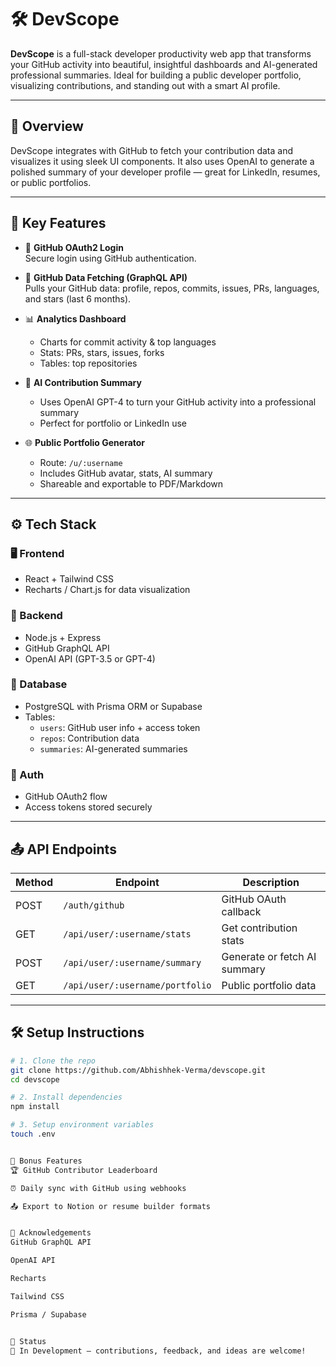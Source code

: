 # 🛠 DevScope

**DevScope** is a full-stack developer productivity web app that transforms your GitHub activity into beautiful, insightful dashboards and AI-generated professional summaries. Ideal for building a public developer portfolio, visualizing contributions, and standing out with a smart AI profile.

---

## 📌 Overview

DevScope integrates with GitHub to fetch your contribution data and visualizes it using sleek UI components. It also uses OpenAI to generate a polished summary of your developer profile — great for LinkedIn, resumes, or public portfolios.

---

## 🎯 Key Features

- 🔐 **GitHub OAuth2 Login**  
  Secure login using GitHub authentication.

- 🧠 **GitHub Data Fetching (GraphQL API)**  
  Pulls your GitHub data: profile, repos, commits, issues, PRs, languages, and stars (last 6 months).

- 📊 **Analytics Dashboard**  
  - Charts for commit activity & top languages  
  - Stats: PRs, stars, issues, forks  
  - Tables: top repositories

- 🤖 **AI Contribution Summary**  
  - Uses OpenAI GPT-4 to turn your GitHub activity into a professional summary  
  - Perfect for portfolio or LinkedIn use

- 🌐 **Public Portfolio Generator**  
  - Route: `/u/:username`  
  - Includes GitHub avatar, stats, AI summary  
  - Shareable and exportable to PDF/Markdown

---

## ⚙ Tech Stack

### 🖥 Frontend
- React + Tailwind CSS
- Recharts / Chart.js for data visualization

### 🔧 Backend
- Node.js + Express
- GitHub GraphQL API
- OpenAI API (GPT-3.5 or GPT-4)

### 💾 Database
- PostgreSQL with Prisma ORM or Supabase
- Tables:
  - `users`: GitHub user info + access token
  - `repos`: Contribution data
  - `summaries`: AI-generated summaries

### 🔐 Auth
- GitHub OAuth2 flow
- Access tokens stored securely

---

## 📤 API Endpoints

| Method | Endpoint | Description |
|--------|----------|-------------|
| POST | `/auth/github` | GitHub OAuth callback |
| GET | `/api/user/:username/stats` | Get contribution stats |
| POST | `/api/user/:username/summary` | Generate or fetch AI summary |
| GET | `/api/user/:username/portfolio` | Public portfolio data |

---

## 🛠 Setup Instructions

```bash
# 1. Clone the repo
git clone https://github.com/Abhishhek-Verma/devscope.git
cd devscope

# 2. Install dependencies
npm install

# 3. Setup environment variables
touch .env


🎁 Bonus Features 
🏆 GitHub Contributor Leaderboard

⏰ Daily sync with GitHub using webhooks

📤 Export to Notion or resume builder formats


🙌 Acknowledgements
GitHub GraphQL API

OpenAI API

Recharts

Tailwind CSS

Prisma / Supabase


🧪 Status
🚧 In Development — contributions, feedback, and ideas are welcome!



